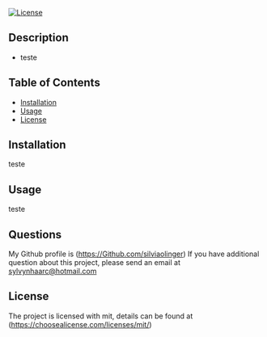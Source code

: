 
  [![License](https://img.shields.io/badge/License-mit-blue.svg)](https://choosealicense.com/licenses/mit/)
  <teste>

## Description

- teste


## Table of Contents

- [Installation](#Installation)
- [Usage](#Usage)
- [License](#License)

## Installation

teste

## Usage

teste

## Questions

My Github profile is (https://Github.com/silviaolinger)
If you have additional question about this project, please send an email at sylvynhaarc@hotmail.com
## License
 The project is licensed with mit, details can be found at (https://choosealicense.com/licenses/mit/)

  